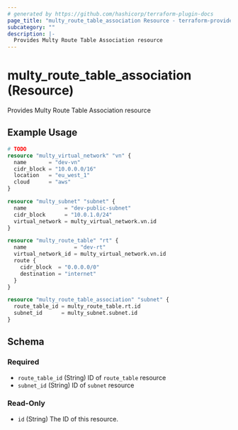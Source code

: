 ```yaml
---
# generated by https://github.com/hashicorp/terraform-plugin-docs
page_title: "multy_route_table_association Resource - terraform-provider-multy"
subcategory: ""
description: |-
  Provides Multy Route Table Association resource
---
```


# multy_route_table_association (Resource)

Provides Multy Route Table Association resource

## Example Usage

```terraform
# TODO
resource "multy_virtual_network" "vn" {
  name       = "dev-vn"
  cidr_block = "10.0.0.0/16"
  location   = "eu_west_1"
  cloud      = "aws"
}

resource "multy_subnet" "subnet" {
  name            = "dev-public-subnet"
  cidr_block      = "10.0.1.0/24"
  virtual_network = multy_virtual_network.vn.id
}

resource "multy_route_table" "rt" {
  name               = "dev-rt"
  virtual_network_id = multy_virtual_network.vn.id
  route {
    cidr_block  = "0.0.0.0/0"
    destination = "internet"
  }
}

resource "multy_route_table_association" "subnet" {
  route_table_id = multy_route_table.rt.id
  subnet_id      = multy_subnet.subnet.id
}
```

<!-- schema generated by tfplugindocs -->
## Schema

### Required

- `route_table_id` (String) ID of `route_table` resource
- `subnet_id` (String) ID of `subnet` resource

### Read-Only

- `id` (String) The ID of this resource.


